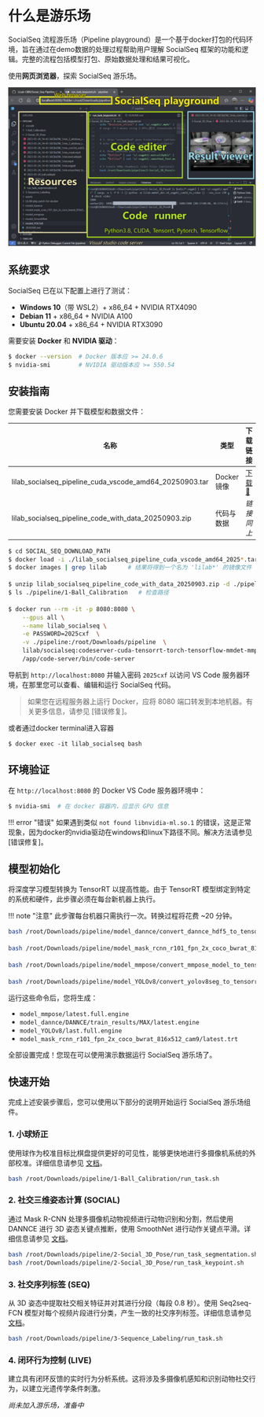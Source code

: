 # 什么是游乐场

SocialSeq 流程游乐场（Pipeline playground）是一个基于docker打包的代码环境，旨在通过在demo数据的处理过程帮助用户理解 SocialSeq 框架的功能和逻辑。完整的流程包括模型打包、原始数据处理和结果可视化。

使用**网页浏览器**，探索 SocialSeq 游乐场。

![img](../../assets/images/web-gui.jpg)


## 系统要求

SocialSeq 已在以下配置上进行了测试：

- **Windows 10**（带 WSL2）+ x86_64 + NVIDIA RTX4090
- **Debian 11** + x86_64 + NVIDIA A100
- **Ubuntu 20.04** + x86_64 + NVIDIA RTX3090

需要安装 **Docker** 和 **NVIDIA 驱动**：

```bash
$ docker --version  # Docker 版本应 >= 24.0.6
$ nvidia-smi        # NVIDIA 驱动版本应 >= 550.54
```

## 安装指南

您需要安装 Docker 并下载模型和数据文件：

| 名称 | 类型 | 下载链接 |
| --- | --- | ---|
| lilab_socialseq_pipeline_cuda_vscode_amd64_20250903.tar | Docker 镜像 | [下载🔗](https://pan.baidu.com/s/1MDIEdxTpE32u07u2g7PP0Q?pwd=4jj2) |
| lilab_socialseq_pipeline_code_with_data_20250903.zip | 代码与数据 | *链接同上* |

```bash
$ cd SOCIAL_SEQ_DOWNLOAD_PATH
$ docker load -i ./lilab_socialseq_pipeline_cuda_vscode_amd64_2025*.tar
$ docker images | grep lilab      # 结果将得到一个名为 'lilab*' 的镜像文件

$ unzip lilab_socialseq_pipeline_code_with_data_20250903.zip -d ./pipeline  # 解压文件
$ ls ./pipeline/1-Ball_Calibration   # 检查路径

$ docker run --rm -it -p 8080:8080 \
    --gpus all \
    --name lilab_socialseq \
    -e PASSWORD=2025cxf  \
    -v ./pipeline:/root/Downloads/pipeline  \
    lilab/socialseq:codeserver-cuda-tensorrt-torch-tensorflow-mmdet-mmpose-dannce-yolo-20250903 \
    /app/code-server/bin/code-server
```

导航到 `http://localhost:8080` 并输入密码 `2025cxf` 以访问 VS Code 服务器环境，在那里您可以查看、编辑和运行 SocialSeq 代码。

> 如果您在远程服务器上运行 Docker，应将 8080 端口转发到本地机器。有关更多信息，请参见 [错误修复]。

或者通过docker terminal进入容器
```
$ docker exec -it lilab_socialseq bash
```

## 环境验证

在 `http://localhost:8080` 的 Docker VS Code 服务器环境中：

```bash
$ nvidia-smi  # 在 docker 容器内，应显示 GPU 信息
```

!!! error "错误"
    如果遇到类似 `not found libnvidia-ml.so.1` 的错误，这是正常现象，因为docker的nvidia驱动在windows和linux下路径不同。解决方法请参见 [错误修复]。

## 模型初始化

将深度学习模型转换为 TensorRT 以提高性能。由于 TensorRT 模型绑定到特定的系统和硬件，此步骤必须在每台新机器上执行。

!!! note "注意"
    此步骤每台机器只需执行一次。转换过程将花费 ~20 分钟。

```bash
bash /root/Downloads/pipeline/model_dannce/convert_dannce_hdf5_to_tensorrt.sh

bash /root/Downloads/pipeline/model_mask_rcnn_r101_fpn_2x_coco_bwrat_816x512_cam9/convert_mmdet_model_to_tensorrt.sh

bash /root/Downloads/pipeline/model_mmpose/convert_mmpose_model_to_tensorrt.sh

bash /root/Downloads/pipeline/model_YOLOv8/convert_yolov8seg_to_tensorrt.sh

```

运行这些命令后，您将生成：

- `model_mmpose/latest.full.engine`
- `model_dannce/DANNCE/train_results/MAX/latest.engine`
- `model_YOLOv8/last.full.engine`
- `model_mask_rcnn_r101_fpn_2x_coco_bwrat_816x512_cam9/latest.trt`

全部设置完成！您现在可以使用演示数据运行 SocialSeq 游乐场了。

## 快速开始

完成上述安装步骤后，您可以使用以下部分的说明开始运行 SocialSeq 游乐场组件。

### 1. 小球矫正
使用球作为校准目标比棋盘提供更好的可见性，能够更快地进行多摄像机系统的外部校准。详细信息请参见 [文档](../../%E5%B0%8F%E7%90%83%E7%9F%AB%E6%AD%A3/application/)。

```bash
bash /root/Downloads/pipeline/1-Ball_Calibration/run_task.sh
```



### 2. 社交三维姿态计算 (SOCIAL)
通过 Mask R-CNN 处理多摄像机动物视频进行动物识别和分割，然后使用 DANNCE 进行 3D 姿态关键点推断，使用 SmoothNet 进行动作关键点平滑。详细信息请参见 [文档](https://lilab-cibr.github.io/Social_Seq/en/%E5%B0%8F%E7%90%83%E7%9F%AB%E6%AD%A3/application/)。


```bash
bash /root/Downloads/pipeline/2-Social_3D_Pose/run_task_segmentation.sh   # Mask R-CNN 用于 ID 分割
bash /root/Downloads/pipeline/2-Social_3D_Pose/run_task_keypoint.sh       # DANNCE 和 SmoothNet 用于 3D 姿态重建
```


### 3. 社交序列标签 (SEQ)
从 3D 姿态中提取社交相关特征并对其进行分段（每段 0.8 秒）。使用 Seq2seq-FCN 模型对每个视频片段进行分类，产生一致的社交序列标签。详细信息请参见 [文档](../../%E7%A4%BE%E4%BA%A4%E5%BA%8F%E5%88%97%E6%A0%87%E7%AD%BE/application/)。

```bash
bash /root/Downloads/pipeline/3-Sequence_Labeling/run_task.sh
```


### 4. 闭环行为控制 (LIVE)
建立具有闭环反馈的实时行为分析系统。这将涉及多摄像机感知和识别动物社交行为，以建立光遗传学条件刺激。

*尚未加入游乐场，准备中*
